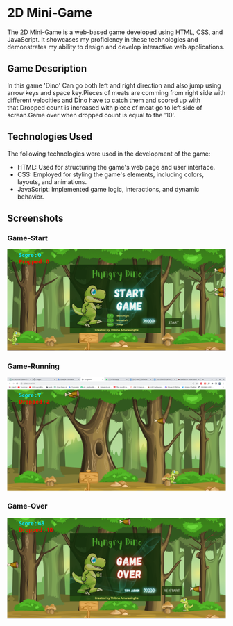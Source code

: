 
# 2D Mini-Game

The 2D Mini-Game is a web-based game developed using HTML, CSS, and JavaScript. It showcases my proficiency in these technologies and demonstrates my ability to design and develop interactive web applications.

## Game Description

In this game 'Dino' Can go both left and right direction and also jump using arrow keys and space key.Pieces of meats are comming from right side with different velocities and Dino have to catch them and scored up with that.Dropped count is increased with piece of meat go to left side of screan.Game over when dropped count is equal to the '10'.

## Technologies Used

The following technologies were used in the development of the game:

- HTML: Used for structuring the game's web page and user interface.
- CSS: Employed for styling the game's elements, including colors, layouts, and animations.
- JavaScript: Implemented game logic, interactions, and dynamic behavior.





## Screenshots

### Game-Start 

![App Screenshot](https://github.com/AThilina97/Mini-game/blob/main/screan-shots/start%20game.png?raw=true)
### Game-Running 

![App Screenshot](https://github.com/AThilina97/Mini-game/blob/main/screan-shots/running.png?raw=true)
### Game-Over

![App Screenshot](https://github.com/AThilina97/Mini-game/blob/main/screan-shots/end%20game.png?raw=true)

